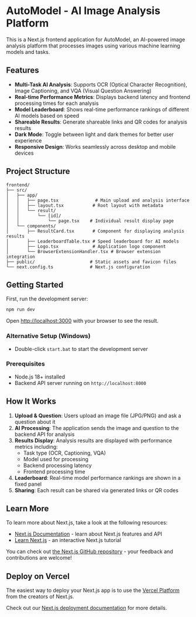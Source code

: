 # AutoModel - AI Image Analysis Platform

This is a Next.js frontend application for AutoModel, an AI-powered image analysis platform that processes images using various machine learning models and tasks.

## Features

- **Multi-Task AI Analysis**: Supports OCR (Optical Character Recognition), Image Captioning, and VQA (Visual Question Answering)
- **Real-time Performance Metrics**: Displays backend latency and frontend processing times for each analysis
- **Model Leaderboard**: Shows real-time performance rankings of different AI models based on speed
- **Shareable Results**: Generate shareable links and QR codes for analysis results
- **Dark Mode**: Toggle between light and dark themes for better user experience
- **Responsive Design**: Works seamlessly across desktop and mobile devices

## Project Structure

```
frontend/
├── src/
│   ├── app/
│   │   ├── page.tsx              # Main upload and analysis interface
│   │   ├── layout.tsx           # Root layout with metadata
│   │   └── result/
│   │       └── [id]/
│   │           └── page.tsx    # Individual result display page
│   └── components/
│       ├── ResultCard.tsx       # Component for displaying analysis results
│       ├── LeaderboardTable.tsx # Speed leaderboard for AI models
│       ├── Logo.tsx             # Application logo component
│       └── BrowserExtensionHandler.tsx # Browser extension integration
├── public/                     # Static assets and favicon files
└── next.config.ts              # Next.js configuration
```

## Getting Started

First, run the development server:

```bash
npm run dev
```

Open [http://localhost:3000](http://localhost:3000) with your browser to see the result.

### Alternative Setup (Windows)
- Double-click `start.bat` to start the development server

### Prerequisites
- Node.js 18+ installed
- Backend API server running on `http://localhost:8000`

## How It Works

1. **Upload & Question**: Users upload an image file (JPG/PNG) and ask a question about it
2. **AI Processing**: The application sends the image and question to the backend API for analysis
3. **Results Display**: Analysis results are displayed with performance metrics including:
   - Task type (OCR, Captioning, VQA)
   - Model used for processing
   - Backend processing latency
   - Frontend processing time
4. **Leaderboard**: Real-time model performance rankings are shown in a fixed panel
5. **Sharing**: Each result can be shared via generated links or QR codes

## Learn More

To learn more about Next.js, take a look at the following resources:

- [Next.js Documentation](https://nextjs.org/docs) - learn about Next.js features and API
- [Learn Next.js](https://nextjs.org/learn) - an interactive Next.js tutorial

You can check out [the Next.js GitHub repository](https://github.com/vercel/next.js) - your feedback and contributions are welcome!

## Deploy on Vercel

The easiest way to deploy your Next.js app is to use the [Vercel Platform](https://vercel.com/new?utm_medium=default-template&filter=next.js&utm_source=create-next-app&utm_campaign=create-next-app-readme) from the creators of Next.js.

Check out our [Next.js deployment documentation](https://nextjs.org/docs/app/building-your-application/deploying) for more details.
